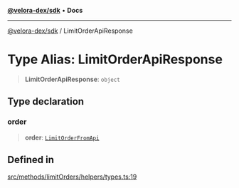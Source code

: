 [**@velora-dex/sdk**](../README.md) • **Docs**

***

[@velora-dex/sdk](../globals.md) / LimitOrderApiResponse

# Type Alias: LimitOrderApiResponse

> **LimitOrderApiResponse**: `object`

## Type declaration

### order

> **order**: [`LimitOrderFromApi`](LimitOrderFromApi.md)

## Defined in

[src/methods/limitOrders/helpers/types.ts:19](https://github.com/VeloraDEX/paraswap-sdk/blob/feat/velora/src/methods/limitOrders/helpers/types.ts#L19)
